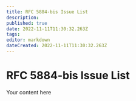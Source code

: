 ```yaml
---
title: RFC 5884-bis Issue List
description: 
published: true
date: 2022-11-11T11:30:32.263Z
tags: 
editor: markdown
dateCreated: 2022-11-11T11:30:32.263Z
---
```


# RFC 5884-bis Issue List
Your content here